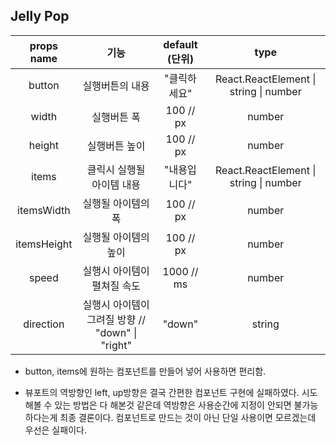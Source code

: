  ## Jelly Pop

| props name  |                       기능                        | default (단위) |                  type                   |
| :---------: | :-----------------------------------------------: | :------------: | :-------------------------------------: |
|   button    |                  실행버튼의 내용                  |  "클릭하세요"  | React.ReactElement \| string \| number  |
|    width    |                    실행버튼 폭                    |   100 // px    |                 number                  |
|   height    |                   실행버튼 높이                   |   100 // px    |                 number                  |
|    items    |             클릭시 실행될 아이템 내용             |  "내용입니다"  | React.ReactElement  \| string \| number |
| itemsWidth  |                실행될 아이템의 폭                 |   100 // px    |                 number                  |
| itemsHeight |               실행될 아이템의 높이                |   100 // px    |                 number                  |
|    speed    |            실행시 아이템이 펼쳐질 속도            |   1000 // ms   |                 number                  |
|  direction  | 실행시 아이템이 그려질 방향 // "down"  \| "right" |     "down"     |                 string                  |

- button, items에 원하는 컴포넌트를 만들어 넣어 사용하면 편리함.

- 뷰포트의 역방향인 left, up방향은 결국 간편한 컴포넌트 구현에 실패하였다. 시도해볼 수 있는 방법은 다 해본것 같은데 역방향은 사용순간에 지정이 안되면 불가능하다는게 최종 결론이다. 컴포넌트로 만드는 것이 아닌 단일 사용이면 모르겠는데 우선은 실패이다.

